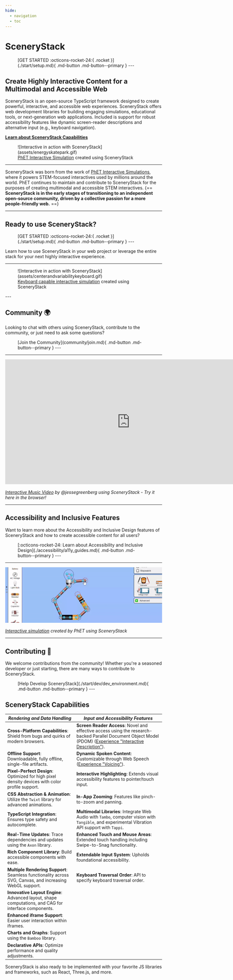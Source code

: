 ```yaml
---
hide:
  - navigation
  - toc
---
```


# SceneryStack

<figure markdown>
[GET STARTED :octicons-rocket-24:{ .rocket }](./start/setup.md){ .md-button .md-button--primary }
---
</figure>

## Create Highly Interactive Content for a Multimodal and Accessible Web

SceneryStack is an open-source TypeScript framework designed to create powerful, interactive, and accessible web experiences. SceneryStack offers web development libraries for building engaging simulations, educational tools, or next-generation web applications. Included is support for robust accessibility features like dynamic screen-reader descriptions and alternative input (e.g., keyboard navigation).

[**Learn about SceneryStack Capabilities**](#scenerystack-capabilities)

<figure markdown>
  ![Interactive in action with SceneryStack](assets/energyskatepark.gif)
  <figcaption><a href="https://phet.colorado.edu/en/simulations/energy-skate-park">PhET Interactive Simulation</a> created using SceneryStack</figcaption>
</figure>

---

SceneryStack was born from the work of [PhET Interactive Simulations](https://phet.colorado.edu/), where it powers STEM-focused interactives used by millions around the world. PhET continues to maintain and contribute to SceneryStack for the purposes of creating multimodal and accessible STEM interactives.
{==
**SceneryStack is in the early stages of transitioning to an independent open-source community, driven by a collective passion for a more people-friendly web.**
==}

---

## Ready to use SceneryStack?

<figure markdown>
[GET STARTED :octicons-rocket-24:{ .rocket }](./start/setup.md){ .md-button .md-button--primary }
---
</figure>

Learn how to use SceneryStack in your web project or leverage the entire stack for your next highly interactive experience.

---

<figure markdown>
  ![Interactive in action with SceneryStack](assets/centerandvariabilitykeyboard.gif)
  <figcaption><a href="https://phet.colorado.edu/en/simulations/center-and-variability">Keyboard capable interactive simulation</a> created using SceneryStack</figcaption>
</figure>
---

## Community 🌍

Looking to chat with others using SceneryStack, contribute to the community, or just need to ask some questions?

<figure markdown>
[Join the Community](community/join.md){ .md-button .md-button--primary }
---
</figure>

---

<iframe src="https://jessegreenberg.github.io/cathedral/" height="400" width="800" style="border:none;" title="Cathedral - made with SceneryStack"></iframe>

_[Interactive Music Video](https://jessegreenberg.github.io/cathedral/) by @jessegreenberg using SceneryStack - Try it here in the browser!_

---

## Accessibility and Inclusive Features

Want to learn more about the Accessibility and Inclusive Design features of SceneryStack and how to create accessible content for all users?

<figure markdown>
[:octicons-rocket-24: Learn about Accessibility and Inclusive Design](./accessibility/a11y_guides.md){ .md-button .md-button--primary }
---
</figure>

---

![Interactive in action with SceneryStack](assets/cck-bulb.gif)

_[Interactive simulation](https://phet.colorado.edu/en/simulations/circuit-construction-kit-dc) created by PhET using SceneryStack_

---

## Contributing 🤝

We welcome contributions from the community! Whether you're a seasoned developer or just starting, there are many ways to contribute to SceneryStack.

<figure markdown>
[Help Develop SceneryStack](./start/dev/dev_environment.md){ .md-button .md-button--primary }
---
</figure>

## SceneryStack Capabilities

| _Rendering and Data Handling_ | _Input and Accessibility Features_ |
|-----------------------------|----------------------------------|
| **Cross-Platform Capabilities**: Shield from bugs and quirks of modern browsers. | **Screen Reader Access**: Novel and effective access using the research-backed Parallel Document Object Model (PDOM) ([Experience "Interactive Description"](https://youtu.be/gj55KDRdhM8)). |
| **Offline Support**: Downloadable, fully offline, single-file artifacts. | **Dynamic Spoken Content**: Customizable through Web Speech ([Experience "Voicing"](https://youtu.be/mwCc_NDmqx4)). |
| **Pixel-Perfect Design**: Optimized for high pixel density devices with color profile support. | **Interactive Highlighting**: Extends visual accessibility features to pointer/touch input. |
| **CSS Abstraction & Animation**: Utilize the `Twixt` library for advanced animations. | **In-App Zooming**: Features like pinch-to-zoom and panning. |
| **TypeScript Integration**: Ensures type safety and autocomplete. | **Multimodal Libraries**: Integrate Web Audio with `Tambo`, computer vision with `Tangible`, and experimental Vibration API support with `Tappi`. |
| **Real-Time Updates**: Trace dependencies and updates using the `Axon` library. | **Enhanced Touch and Mouse Areas**: Extended touch handling including Swipe-to-Snag functionality. |
| **Rich Component Library**: Build accessible components with ease. | **Extendable Input System**: Upholds foundational accessibility. |
| **Multiple Rendering Support**: Seamless functionality across SVG, Canvas, and increasing WebGL support. | **Keyboard Traversal Order**: API to specify keyboard traversal order. |
| **Innovative Layout Engine**: Advanced layout, shape computations, and CAG for interface components. | |
| **Enhanced iframe Support**: Easier user interaction within iframes. | |
| **Charts and Graphs**: Support using the `Bamboo` library. | |
| **Declarative APIs**: Optimize performance and quality adjustments. | |

SceneryStack is also ready to be implemented with your favorite JS libraries and frameworks, such as React, Three.js, and more.
